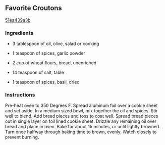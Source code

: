 ## Favorite Croutons

[51ea439a3b](http://www.food.com/recipe/favorite-croutons-92923)

### Ingredients

 - 3 tablespoon of oil, olive, salad or cooking

 - 1 teaspoon of spices, garlic powder

 - 2 cup of wheat flours, bread, unenriched

 - 14 teaspoon of salt, table

 - 1 teaspoon of spices, basil, dried

### Instructions

Pre-heat oven to 350 Degrees F. Spread aluminum foil over a cookie sheet and set aside. In a medium sized bowl, mix together the oil and spices. Stir well to blend. Add bread pieces and toss to coat well. Spread bread pieces out in single layer on foil lined cookie sheet. Drizzle any remaining oil over bread and place in oven. Bake for about 15 minutes, or until lightly browned. Turn once halfway through baking time to brown, evenly. Watch closely to prevent burning.